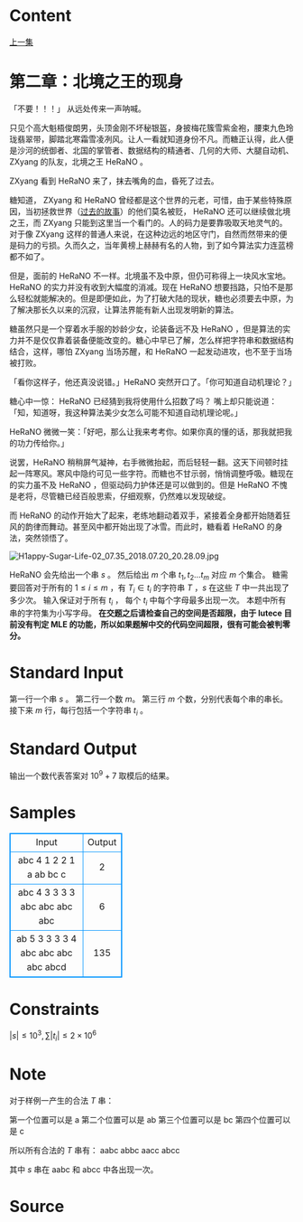
# Content

[上一集](https://acm.uestc.edu.cn/problem/di-yi-zhang-xiao-shi-niu-dao/description)

# 第二章：北境之王的现身

「不要！！！」 从远处传来一声呐喊。

只见个高大魁梧俊朗男，头顶金刚不坏秘银盔，身披梅花簇雪紫金袍，腰束九色玲珑翡翠带，脚踏北寒霜雪凌冽风。让人一看就知道身份不凡。而糖正认得，此人便是沙河的统御者、北国的掌管者、数据结构的精通者、几何的大师、大腿自动机、 ZXyang 的队友，北境之王 HeRaNO 。

ZXyang 看到 HeRaNO 来了，抹去嘴角的血，昏死了过去。

糖知道， ZXyang 和 HeRaNO 曾经都是这个世界的元老，可惜，由于某些特殊原因，当初拯救世界（[过去的故事](https://acm.uestc.edu.cn/problem/da-di-de-lie-bian/description/)）的他们莫名被贬， HeRaNO 还可以继续做北境之王，而 ZXyang 只能到这里当一个看门的。人的码力是要靠吸取天地灵气的。对于像 ZXyang 这样的普通人来说，在这种边远的地区守门，自然而然带来的便是码力的亏损。久而久之，当年黄榜上赫赫有名的人物，到了如今算法实力连蓝榜都不如了。

但是，面前的 HeRaNO 不一样。北境虽不及中原，但仍可称得上一块风水宝地。HeRaNO 的实力并没有收到大幅度的消减。现在 HeRaNO 想要挡路，只怕不是那么轻松就能解决的。但是即便如此，为了打破大陆的现状，糖也必须要去中原，为了解决那长久以来的沉寂，让算法界能有新人出现发明新的算法。

糖虽然只是一个穿着水手服的妙龄少女，论装备远不及 HeRaNO ，但是算法的实力并不是仅仅靠着装备便能改变的。糖心中早已了解，怎么样把字符串和数据结构结合，这样，哪怕  ZXyang 当场苏醒，和 HeRaNO 一起发动进攻，也不至于当场被打败。

「看你这样子，他还真没说错。」HeRaNO 突然开口了。「你可知道自动机理论？」

糖心中一惊： HeRaNO 已经猜到我将使用什么招数了吗？  嘴上却只能说道：「知，知道呀，我这种算法美少女怎么可能不知道自动机理论呢。」

HeRaNO 微微一笑：「好吧，那么让我来考考你。如果你真的懂的话，那我就把我的功力传给你。」

说罢，HeRaNO 稍稍屏气凝神，右手微微抬起，而后轻轻一翻。这天下间顿时挂起一阵寒风。寒风中隐约可见一些字符。而糖也不甘示弱，悄悄调整呼吸。糖现在的实力虽不及 HeRaNO ，但驱动码力护体还是可以做到的。但是 HeRaNO 不愧是老将，尽管糖已经百般思索，仔细观察，仍然难以发现破绽。

而 HeRaNO 的动作开始大了起来，老练地翻动着双手，紧接着全身都开始随着狂风的韵律而舞动。甚至风中都开始出现了冰雪。而此时，糖看着 HeRaNO 的身法，突然领悟了。

![H1appy-Sugar-Life-02_07.35_2018.07.20_20.28.09.jpg](/source/lutece/di-er-zhang-bei-jing-zhi-wang-de-xian-shen/img/aHR0cHM6Ly9pLmxvbGkubmV0LzIwMjAvMDYvMDMveWtiaVAxVE9nNU44UllLLmpwZw==.jpg)


HeRaNO 会先给出一个串 $s$ 。
然后给出 $m$ 个串 $t_1,t_2\dots t_m$ 对应 $m$ 个集合。
糖需要回答对于所有的 $1\leq i\leq m$ ，有 $T_i\in t_i$ 的字符串 $T$ ，$s$ 在这些 $T$ 中一共出现了多少次。
输入保证对于所有 $t_i$ ， 每个 $t_i$ 中每个字母最多出现一次。
本题中所有串的字符集为小写字母。
**在交题之后请检查自己的空间是否超限，由于 lutece 目前没有判定 MLE 的功能，所以如果题解中交的代码空间超限，很有可能会被判零分。**

# Standard Input

第一行一个串 $s$ 。
第二行一个数 $m$。
第三行 $m$ 个数，分别代表每个串的串长。
接下来 $m$ 行，每行包括一个字符串 $t_i$ 。

# Standard Output

输出一个数代表答案对 $10^9+7$ 取模后的结果。

# Samples

<style>
        table,table tr th, table tr td { border:1px solid #0094ff; }
        table { width: 200px; min-height: 25px; line-height: 25px; text-align: center; border-collapse: collapse;}   
    </style>
<table>
	<tr>
		<td>Input</td>
		<td>Output</td>
	</tr>
<tr><td>abc
4
1 2 2 1
a
ab
bc
c</td><td>2
</td></tr><tr><td>abc
4
3 3 3 3
abc
abc
abc
abc</td><td>6</td></tr><tr><td>ab
5
3 3 3 3 4
abc
abc
abc
abc
abcd</td><td>135</td></tr></table>


# Constraints

$|s|\leq10^3,\sum |t_i| \leq 2\times10^6$

# Note

对于样例一产生的合法 $T$ 串：

第一个位置可以是 a
第二个位置可以是 ab
第三个位置可以是 bc
第四个位置可以是 c

所以所有合法的 $T$ 串有：
aabc
abbc
aacc
abcc

其中 $s$ 串在 aabc 和 abcc 中各出现一次。

# Source


